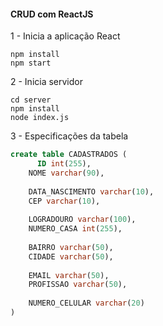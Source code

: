 #### CRUD com ReactJS

1 - Inicia a aplicação React
```
npm install
npm start
```

2 - Inicia servidor
```
cd server
npm install
node index.js
```

3 - Especificações da tabela

```sql
create table CADASTRADOS (
	  ID int(255),
    NOME varchar(90),
    
    DATA_NASCIMENTO varchar(10),
    CEP varchar(10),
    
    LOGRADOURO varchar(100),
    NUMERO_CASA int(255),
    
    BAIRRO varchar(50),
    CIDADE varchar(50),
    
    EMAIL varchar(50),
    PROFISSAO varchar(50),
    
    NUMERO_CELULAR varchar(20)
)
